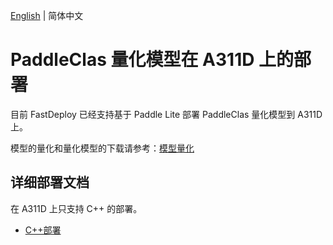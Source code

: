 [English](README.md) | 简体中文
# PaddleClas 量化模型在 A311D 上的部署
目前 FastDeploy 已经支持基于 Paddle Lite 部署 PaddleClas 量化模型到 A311D 上。

模型的量化和量化模型的下载请参考：[模型量化](../quantize/README.md)


## 详细部署文档

在 A311D 上只支持 C++ 的部署。

- [C++部署](cpp)
